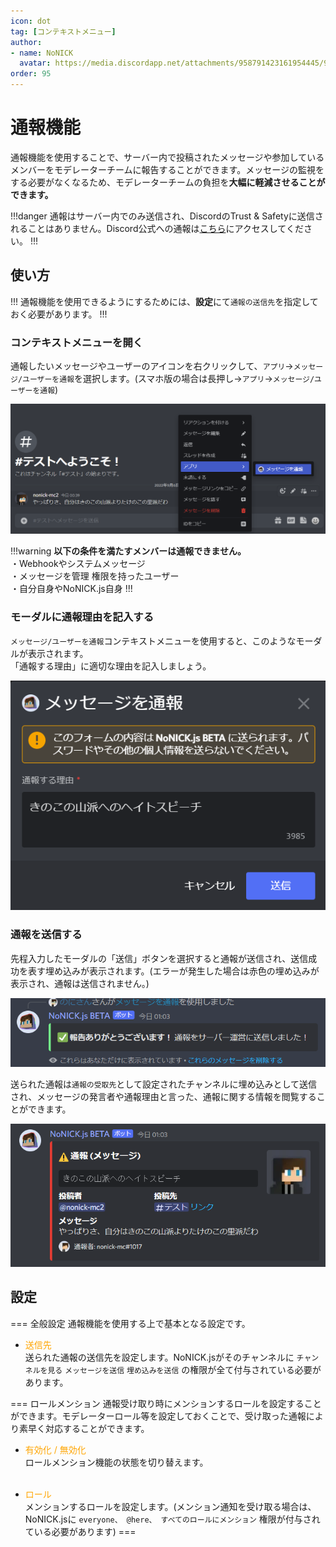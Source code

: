 ```yaml
---
icon: dot
tag: [コンテキストメニュー]
author: 
- name: NoNICK
  avatar: https://media.discordapp.net/attachments/958791423161954445/975266759529623652/-3.png?width=663&height=663
order: 95
---
```

# 通報機能
通報機能を使用することで、サーバー内で投稿されたメッセージや参加しているメンバーをモデレーターチームに報告することができます。メッセージの監視をする必要がなくなるため、モデレーターチームの負担を**大幅に軽減させることができます。**

!!!danger
通報はサーバー内でのみ送信され、DiscordのTrust & Safetyに送信されることはありません。Discord公式への通報は[こちら](https://dis.gd/request)にアクセスしてください。
!!!

## 使い方
!!!
通報機能を使用できるようにするためには、**設定**にて`通報の送信先`を指定しておく必要があります。
!!!

### コンテキストメニューを開く
通報したいメッセージやユーザーのアイコンを右クリックして、`アプリ`→`メッセージ/ユーザーを通報`を選択します。(スマホ版の場合は長押し→`アプリ`→`メッセージ/ユーザーを通報`)

![](../static/features/report_1.png)

!!!warning
**以下の条件を満たすメンバーは通報できません。**<br>
・Webhookやシステムメッセージ<br>
・メッセージを管理 権限を持ったユーザー<br>
・自分自身やNoNICK.js自身
!!!

### モーダルに通報理由を記入する
`メッセージ/ユーザーを通報`コンテキストメニューを使用すると、このようなモーダルが表示されます。<br>
「通報する理由」に適切な理由を記入しましょう。

![](../static/features/report_2.png)

### 通報を送信する
先程入力したモーダルの「送信」ボタンを選択すると通報が送信され、送信成功を表す埋め込みが表示されます。(エラーが発生した場合は赤色の埋め込みが表示され、通報は送信されません。)

![](../static/features/report_3.png)

送られた通報は`通報の受取先`として設定されたチャンネルに埋め込みとして送信され、メッセージの発言者や通報理由と言った、通報に関する情報を閲覧することができます。

![](../static/features/report_4.png)

## 設定
=== 全般設定
通報機能を使用する上で基本となる設定です。

* <span style="color: orange; ">送信先</span>  
送られた通報の送信先を設定します。NoNICK.jsがそのチャンネルに `チャンネルを見る` `メッセージを送信` `埋め込みを送信` の権限が全て付与されている必要があります。

=== ロールメンション
通報受け取り時にメンションするロールを設定することができます。モデレーターロール等を設定しておくことで、受け取った通報により素早く対応することができます。

* <span style="color: orange; ">有効化 / 無効化</span>  
ロールメンション機能の状態を切り替えます。<br><br>

* <span style="color: orange; ">ロール</span>  
メンションするロールを設定します。(メンション通知を受け取る場合は、NoNICK.jsに `everyone、 @here、 すべてのロールにメンション` 権限が付与されている必要があります)
===

